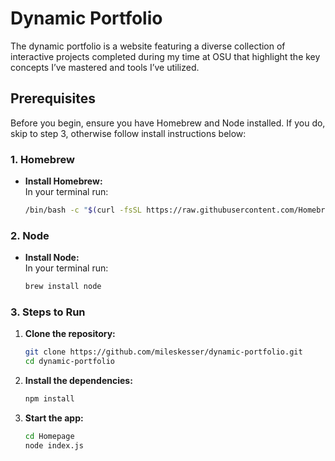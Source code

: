 # Dynamic Portfolio

The dynamic portfolio is a website featuring a diverse collection of interactive projects completed during my time at OSU that highlight the key concepts I’ve mastered and tools I’ve utilized.

## Prerequisites

Before you begin, ensure you have Homebrew and Node installed. If you do, skip to step 3, otherwise follow install instructions below: 

### 1. Homebrew

- **Install Homebrew:**  
  In your terminal run:  
  ```bash
  /bin/bash -c "$(curl -fsSL https://raw.githubusercontent.com/Homebrew/install/HEAD/install.sh)"

### 2. Node

- **Install Node:**  
  In your terminal run:  
  ```bash
  brew install node
  
### 3. Steps to Run

1. **Clone the repository:**
   ```bash
   git clone https://github.com/mileskesser/dynamic-portfolio.git
   cd dynamic-portfolio
   
2. **Install the dependencies:**
   ```bash
   npm install

3. **Start the app:**
   ```bash
   cd Homepage
   node index.js



